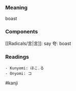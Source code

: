### Meaning

boast

### Components

[[Radicals/言|言]]: say 夸: boast

### Readings

```
- Kunyomi: ほこ.る
- Onyomi: コ
```

#kanji